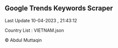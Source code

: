 

## Google Trends Keywords Scraper 
 
Last Update 10-04-2023 , 21:43:12

Country List :
VIETNAM.json



© Abdul Muttaqin 
